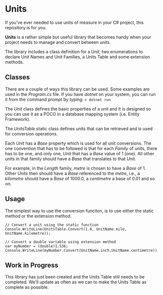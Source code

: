 # Units
If you've ever needed to use units of measure in your C# project, this repository is for you.

**Units** is a rather simple but useful library that becomes handy when your project needs to manage and convert between units.

The library includes a class definition for a Unit, two enumerations to declare Unit Names and Unit Families, a Units Table and some extension methods.

## Classes

There are a couple of ways this library can be used. Some examples are used in the *Program.cs* file. If you have *dotnet* on your system, you can run
it from the command prompt by typing:
`> dotnet run`

The *Unit* class defines the basic properties of a unit and it is designed so you can use it as a POCO in a database mapping system (i.e. Entity Framework).

The *UnitsTable* static class defines units that can be retrieved and is used for conversion operations.

Each *Unit* has a *Base* property which is used for all unit conversions. The one convention that has to be followed is that for each *Family* of units,
there has to be one, and only one, *Unit* that has a *Base* value of 1 (one). All other units in that family should have a *Base* that translates to that
*Unit*.

For example, in the *Length* family, *metre* is chosen to have a *Base* of 1. Other *Units* then should have a *Base* referenced to the *metre*,
i.e., a *kilometre* should have a *Base* of 1000.0, a *centimetre* a base of 0.01 and so on.

## Usage

The simplest way to use the conversion funciton, is to use either the static method or the extension method.
```
// Convert a unit using the static function
Console.WriteLine(UnitsTable.Convert(1.0, UnitName.mile, UnitName.kilometre));

// Convert a double variable using extension method
var myNumber = (double)1.536;
Console.WriteLine(myNumber.Convert(UnitName.inch,UnitName.centimetre));
```

## Work in Progress

This library has just been created and the Units Table still needs to be completed. We'll update as often as we can to make the Units Table as
complete as possible.